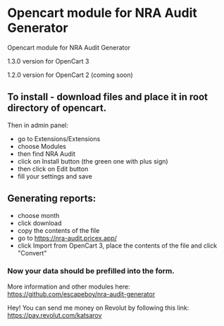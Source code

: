 # Opencart module for NRA Audit Generator
Opencart module for NRA Audit Generator

1.3.0 version for OpenCart 3

1.2.0 version for OpenCart 2 (coming soon)

## To install - download files and place it in root directory of opencart.
Then in admin panel:
- go to Extensions/Extensions
- choose Modules
- then find NRA Audit
- click on Install button (the green one with plus sign)
- then click on Edit button
- fill your settings and save

## Generating reports:
- choose month
- click download
- copy the contents of the file
- go to https://nra-audit.pricex.app/
- click Import from OpenCart 3, place the contents of the file and click "Convert"

### Now your data should be prefilled into the form.

More information and other modules here: https://github.com/escapeboy/nra-audit-generator

Hey! You can send me money on Revolut by following this link: https://pay.revolut.com/katsarov
